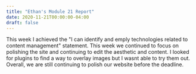 ```yaml
---
title: "Ethan's Module 21 Report"
date: 2020-11-21T00:00:00-04:00
draft: false
---
```

 
This week I achieved the "I can identify and emply technologies related to content management" statement. This week we continued to focus on polishing the site and continuing to edit the aesthetic and content. I looked for plugins to find a way to overlay images but I wasnt able to try them out. Overall, we are still continuing to polish our website before the deadline. 
